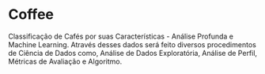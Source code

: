 # Coffee
Classificação de Cafés por suas Características - Análise Profunda e Machine Learning. Através desses dados será feito diversos procedimentos de Ciência de Dados como, Análise de Dados Exploratória, Análise de Perfil, Métricas de Avaliação e Algoritmo.
